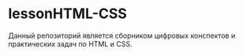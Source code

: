 # lessonHTML-CSS
Данный репозиторий является сборником цифровых конспектов и практических задач по HTML и CSS.